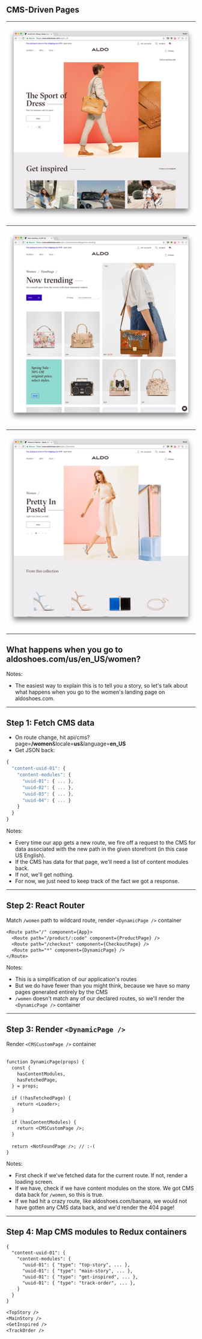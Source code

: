 ## CMS-Driven Pages

---

![Women's shoes](content/images/home.png)<!-- .element: style="max-height: 70%; max-width: 70%; margin-top: -18px;" -->

---

![Women's shoes](content/images/plp.png)<!-- .element: style="max-height: 70%; max-width: 70%; margin-top: -18px;" -->

---

![Women's shoes](content/images/women.png)<!-- .element: style="max-height: 70%; max-width: 70%; margin-top: -18px;" -->

---

## What happens when you go to **aldoshoes.com/us/en_US/women**?

Notes:
- The easiest way to explain this is to tell you a story, so let's talk about what happens when you go to the women's landing page on aldoshoes.com.

---

## Step 1: Fetch CMS data

- On route change, hit api/cms?page=**/women**&locale=**us**&language=**en_US**
- Get JSON back:<!-- .element: class="fragment" data-fragment-index="1" -->

```js
{
  "content-uuid-01": {
    "content-modules": {
      "uuid-01": { ... },
      "uuid-02": { ... },
      "uuid-03": { ... },
      "uuid-04": { ... }
    }
  }
}
```
<!-- .element: class="fragment" data-fragment-index="1" -->

Notes:
- Every time our app gets a new route, we fire off a request to the CMS for data associated with the new path in the given storefront (in this case US English).
- If the CMS has data for that page, we'll need a list of content modules back.
- If not, we'll get nothing.
- For now, we just need to keep track of the fact we got a response.

---

## Step 2: React Router

Match `/women` path to wildcard route, render `<DynamicPage />` container

<pre><code data-noescape>&lt;Route path="/" component={App}&gt;
  <span class="fragment">&lt;Route path="/product/:code" component={ProductPage} /&gt;
  &lt;Route path="/checkout" component={CheckoutPage} /&gt;</span>
  <span class="fragment">&lt;Route path="&#42" component={DynamicPage} /&gt;</span>
&lt;/Route&gt;
</code></pre>

Notes:
- This is a simplification of our application's routes
- But we do have fewer than you might think, because we have so many pages generated entirely by the CMS
- `/women` doesn't match any of our declared routes, so we'll render the `<DynamicPage />` container

---

## Step 3: Render `<DynamicPage />`

Render `<CMSCustomPage />` container

<pre><code data-trim data-noescape>
function DynamicPage(props) {
  const {
    <span class="fragment" data-fragment-index="1">hasContentModules,</span>
    hasFetchedPage,
  } = props;

  if (!hasFetchedPage) {
    return &lt;Loader&gt;;
  }

  <span class="fragment" data-fragment-index="1">if (hasContentModules) {
    return &lt;CMSCustomPage /&gt;;
  }

  return &lt;NotFoundPage /&gt;; // :-(</span>
}
</code></pre>

Notes:
- First check if we've fetched data for the current route. If not, render a loading screen.
- If we have, check if we have content modules on the store. We got CMS data back for `/women`, so this is true.
- If we had hit a crazy route, like aldoshoes.com/banana, we would not have gotten any CMS data back, and we'd render the 404 page!

---

## Step 4: Map CMS modules to Redux containers

<pre><code data-noescape>{
  "content-uuid-01": {
    "content-modules": {
      "uuid-01": { "type": "top-story", ... },
      "uuid-01": { "type": "main-story", ... },
      "uuid-01": { "type": "get-inspired", ... },
      "uuid-01": { "type": "track-order", ... },
    }
  }
}
</code></pre>

```
<TopStory />
<MainStory />
<GetInspired />
<TrackOrder />
```
<!-- .element: class="fragment"-->
